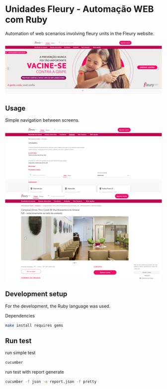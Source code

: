 # Unidades Fleury - Automação WEB com Ruby 

Automation of web scenarios involving fleury units in the Fleury website.

![](Screenshot_home.png)


## Usage

Simple navigation between screens.

![](Screenshot_unidades.png)
![](Screenshot_detalhes.png)


## Development setup

For the development, the Ruby language was used.

Dependencies

```sh
make install requires gems 

```

## Run test

run simple test
```sh
cucumber

```
run test with report generate
```sh
cucumber -f json -o report.json -f pretty

```

<!-- Markdown link & img dfn's -->
[npm-image]: https://img.shields.io/npm/v/datadog-metrics.svg?style=flat-square
[npm-url]: https://npmjs.org/package/datadog-metrics
[npm-downloads]: https://img.shields.io/npm/dm/datadog-metrics.svg?style=flat-square
[travis-image]: https://img.shields.io/travis/dbader/node-datadog-metrics/master.svg?style=flat-square
[travis-url]: https://travis-ci.org/dbader/node-datadog-metrics
[wiki]: https://github.com/yourname/yourproject/wiki
